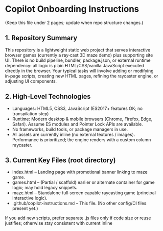 # Copilot Onboarding Instructions

(Keep this file under 2 pages; update when repo structure changes.)

## 1. Repository Summary
This repository is a lightweight static web project that serves interactive browser games (currently a ray‑cast 3D maze demo) plus supporting site UI. There is no build pipeline, bundler, package.json, or external runtime dependency: all logic is plain HTML/CSS/vanilla JavaScript executed directly in the browser. Your typical tasks will involve adding or modifying in‑page scripts, creating new HTML pages, refining the raycaster engine, or adjusting UI components.

## 2. High‑Level Technologies
- Languages: HTML5, CSS3, JavaScript (ES2017+ features OK; no transpilation step)
- Runtime: Modern desktop & mobile browsers (Chrome, Firefox, Edge, Safari). Assume ES modules and Pointer Lock APIs are available.
- No frameworks, build tools, or package managers in use.
- All assets are currently inline (no external textures / images). Performance is prioritized; the engine renders with a custom column raycaster.

## 3. Current Key Files (root directory)
- index.html – Landing page with promotional banner linking to maze game.
- games.html – (Partial / scaffold) earlier or alternate container for game logic; may hold legacy snippets.
- maze.html – Standalone full‑screen capable raycasting game (principal interactive logic).
- .github/copilot-instructions.md – This file.
(No other config/CI files present yet.)

If you add new scripts, prefer separate .js files only if code size or reuse justifies; otherwise stay consistent with current inline <script> type="module"> usage.

## 4. maze.html Architecture Overview
The raycasting engine inside maze.html performs:
1. Initialization: Canvas selection, HUD elements lookup, dynamic DPI resize.
2. Map creation: Procedurally builds a 24x24 character grid (# = wall, . = empty).
3. State object: Player position/angle, pitch, jump state, movement speeds, particle (projectile) list, timing & FPS counters.
4. Input handling:
   - Keyboard: WASD movement, Space jump, Escape toggles menu/pause.
   - Mouse: Pointer lock for yaw (horizontal) + adjustable pitch (vertical) with optional Y inversion.
5. Game loop: requestAnimationFrame -> delta time -> move() -> updateParticles() -> render().
6. Rendering steps:
   - Clear + sky gradient + floor gradient.
   - DDA raycaster per vertical column (column count = canvas width / pixelStep) computing perpendicular wall distance to avoid fisheye.
   - Column draw using fillRect (color shading by distance/side).
   - Particle billboards (simple distance & angle gating, fading alpha).
7. Fullscreen & responsiveness: Body class .playing hides header, stretches canvas to viewport; resizeForDPR adapts resolution for DPI up to 2x.
8. Overlay (start menu) is hidden by adding hidden-force class; game starts immediately.

## 5. Adding / Modifying Features
When adding features (e.g., enemies, textures, minimap):
- Keep the inner loop minimal: avoid per-column allocations; reuse variables.
- If adding textures, implement a small texture sampler (array or ImageData) and consider reducing column count or enabling a pixelStep > 1 to preserve FPS.
- For new UI toggles, update overlay menu and maintain keyboard ESC logic.
- For new input actions, add to keydown/keyup without blocking existing keys.

## 6. Performance Guidelines
- Maintain O(w) ray columns each frame; avoid nested dynamic allocations inside the per-column loop.
- pixelStep may be increased (e.g., 2) on low‑end devices if you implement an auto-scaler: detect FPS < threshold (e.g., 45) for several intervals and adjust.
- Avoid floating object churn (do not create new objects in the ray loop; use primitives).
- Limit array growth of state.shootParticles by capping (e.g., filter earlier or max length) if you add rapid-fire weapons.

## 7. Build / Run / Test / Lint Instructions
There is no formal build system. Actions:
- Run: Open maze.html (or index.html) directly in a browser (file:// or via a static server). Some browsers restrict pointer lock / fullscreen when loaded from file://. If pointer lock fails locally, run a simple static server:
  - Python 3: python3 -m http.server 8080
  - Node (if installed): npx serve .
  - Then visit http://localhost:8080/maze.html
- Bootstrap: None required.
- Install: Not applicable.
- Lint: No tooling configured. If adding one (ESLint/Prettier), document in this file.
- Tests: No test harness present. If you create tests later (e.g., Playwright for interaction), list the exact commands here and mark them as "always run before commit".

Always manually validate after changes:
1. Load index.html, verify banner link to maze.html works.
2. Start game: Confirm overlay disappears, fullscreen engages (if user allows), movement and mouse rotation function, ESC toggles pause (if implemented), and FPS updates.
3. Inspect console for errors (especially after resizing and pointer lock change events).
4. Stress test by holding movement + firing to catch performance regressions.

## 8. Common Failure Modes & Mitigations
| Symptom | Likely Cause | Fix |
| ------- | ------------ | --- |
| Black screen after Start | JavaScript runtime error (e.g., missing function) halts loop | Check console; ensure functions (enterFullscreen, render) defined before use. |
| Walls render overly wide or gaps appear | Incorrect pixelStep or failing to fillRect with correct width | Keep fillRect width = state.pixelStep (>=1). |
| Fisheye distortion | Using raw line distance instead of perpendicular distance | Continue using the perpendicular formula already present. |
| Pointer lock denied | Not initiated by user gesture or insecure origin | Ensure start/change triggered by click; run via http server not file:// if browser blocks. |
| FPS drop after feature addition | Extra allocations or complex per-column work | Move heavy logic outside the per-column loop; precompute; reduce column count (increase pixelStep). |

## 9. Extending Map / Content
Map is a simple array of strings. To add new tile types:
- Expand condition in rendering loop (tile==='#') to treat new solid markers (e.g., 'M').
- If adding interactive tiles, parse them post-generation into a data structure (e.g., portals list) to avoid scanning entire map every frame.

## 10. Accessibility & UI
- Overlay uses role="dialog" and aria-modal; when hiding it, aria attributes are removed. Maintain this pattern if altering overlay logic.
- Provide aria-labels on navigation anchors.
- Any new HUD elements should preserve pointer-events:none to avoid blocking canvas input.

## 11. Repository Layout Guidance
Expected future directories (create as needed):
- /assets/ for images, audio.
- /js/ for larger separated modules (e.g., raycast-engine.js, input.js) if code grows.
- /.github/workflows/ for CI (add future lint or deploy workflows). Update this file when those are introduced.

## 12. Coding Conventions
- Use const/let (no var).
- Keep functions small and pure where possible; side effects (DOM, canvas) localized.
- Prefer descriptive names: px, py (player pos), dir (yaw), pitch, jumpZ.
- Avoid global pollution: wrap new logic in IIFE or modules.
- Add comments above non-trivial math (e.g., DDA steps, perpendicular distance correction).

## 13. Adding Tests (Future Placeholder)
If/when tests are added, document:
- Setup commands (e.g., npm install)
- Test run command (npm test or playwright test)
- Required environment flags
Until then, manual validation stands in for tests.

## 14. CI / Deployment (Currently None)
No GitHub Actions. If you add workflows:
1. Place YAML under .github/workflows/
2. Document each workflow name, triggers, and required success criteria here.

## 15. Agent Operating Instructions
- TRUST this file first. Only search the codebase if required info is missing or appears outdated.
- DO NOT introduce external dependencies (e.g., large frameworks) unless explicitly requested.
- BEFORE submitting changes: Manually reason through performance impact on the render loop.
- WHEN modifying rendering: keep ray loop tight and avoid creating objects per iteration.
- ALWAYS update overlay / fullscreen / pointer lock logic consistently.
- If you add new files or directories, update this file with a concise summary.
- For broad refactors, ensure startGame(), stopGame(), resizeForDPR(), and render() remain coherent and free of circular dependencies.

## 16. Quick Reference (Checklist Before PR)
- Overlay hides on Start; header hidden in fullscreen mode.
- Movement + mouse look responsive (no inverted accidental yaw).
- No console errors or unhandled promise rejections.
- FPS label updates and no memory leak (particle list pruned).
- Resize events correctly re-scale canvas.

## 17. If Something Breaks
1. Open console: capture first error line.
2. Verify recent edit did not shadow a core function.
3. Re-run with minimal changes (comment out new logic) to isolate.
4. Revert to last known good rendering loop if corruption appears.

---
End of instructions. Update responsibly when architecture evolves. The agent should rely on this document and only perform additional searches if necessary.
